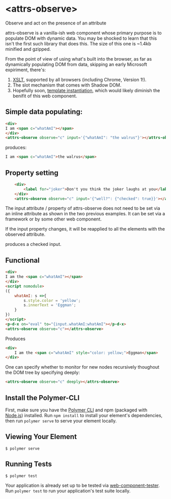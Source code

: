 # \<attrs-observe\>

Observe and act on the presence of an attribute

attrs-observe is a vanilla-ish web component whose primary purpose is to populate DOM with dynamic data.  You may be shocked to learn that this isn't the first such library that does this.  The size of this one is ~1.4kb minified and gzipped.  

From the point of view of using what's built into the browser, as far as dynamically populating DOM from data, skipping an early Microsoft expiriment, there's:

1)  [XSLT](https://www.w3schools.com/xml/xsl_intro.asp), supported by all browsers (including Chrome, Version 1!).
2)  The slot mechanism that comes with Shadow DOM.
3)  Hopefully soon, [template instantiation](https://github.com/w3c/webcomponents/blob/gh-pages/proposals/Template-Instantiation.md), which would likely diminish the benifit of this web component.

## Simple data populating:

```html
<div>
I am <span c="whatAmI"></span>
</div>
<attrs-observe observe="c" input='{"whatAmI": "the walrus"}'></attrs-observe>
```

produces:

```html
I am <span c="whatAmI">the walrus</span>
```


## Property setting

```html
    <div>
        <label for="joker">Don't you think the joker laughs at you</label><input id="joker" type="checkbox" c="well?">
    </div>
    <attrs-observe observe="c" input='{"well?": {"checked": true}}'></attrs-observe>
```

The input attribute / property of attrs-observe does not need to be set via an inline attribute as shown in the two previous examples.  It can be set via a framework or by some other web component.

If the input property changes, it will be reapplied to all the elements with the observed attribute.

produces a checked input.

##  Functional 

```html
<div>
I am the <span c="whatAmI"></span>
</div>
<script nomodule>
({
    whatAmI: s =>{
        s.style.color = 'yellow';
        s.innerText = 'Eggman';
    }
})
</script>
<p-d-x on="eval" to="{input.whatAmI:whatAmI"></p-d-x>
<attrs-observe observe="c"></attrs-observe>
```

Produces  

```html
<div>
    I am the <span c="whatAmI" style="color: yellow;">Eggman</span>
</div>
```

One can specify whether to monitor for new nodes recursively thoughout the DOM tree by specifying deeply:

```html
<attrs-observe observe="c" deeply></attrs-observe>
```

## Install the Polymer-CLI

First, make sure you have the [Polymer CLI](https://www.npmjs.com/package/polymer-cli) and npm (packaged with [Node.js](https://nodejs.org)) installed. Run `npm install` to install your element's dependencies, then run `polymer serve` to serve your element locally.

## Viewing Your Element

```
$ polymer serve
```

## Running Tests

```
$ polymer test
```

Your application is already set up to be tested via [web-component-tester](https://github.com/Polymer/web-component-tester). Run `polymer test` to run your application's test suite locally.
